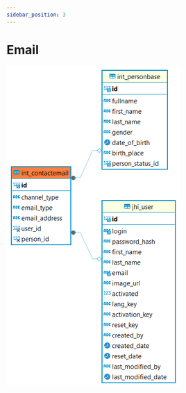 ```yaml
---
sidebar_position: 3
---
```


# Email

![alt text](<../../../../../../../../static/img/prismaenterprise - int_contactemail.png>)
